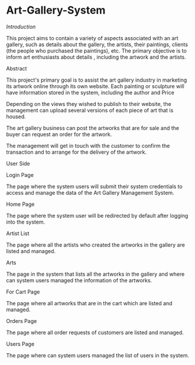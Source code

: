 # Art-Gallery-System

*Introduction*

This project aims to contain a variety of aspects associated with an art gallery, such as details about the gallery, the artists, their paintings, clients (the people who purchased the paintings), etc. The primary objective is to inform art enthusiasts about details , including the artwork and the artists.

Abstract

This project's primary goal is to assist the art gallery industry in marketing its artwork online through its own website. Each painting or sculpture will have information stored in the system, including the author and Price

Depending on the views they wished to publish to their website, the management can upload several versions of each piece of art that is housed.
 
The art gallery business can post the artworks that are for sale and the buyer can request an order for the artwork. 

The management will get in touch with the customer to confirm the transaction and to arrange for the delivery of the artwork.

 User Side
 
 Login Page

The page where the system users will submit their system credentials to access and manage the data of the Art Gallery Management System.

Home Page

The page where the system user will be redirected by default after logging into the system.

Artist List

The page where all the artists who created the artworks in the gallery are listed and managed.

Arts

The page in the system that lists all the artworks in the gallery and where can system users managed the information of the artworks.

For Cart Page

The page where all artworks that are in the cart which are listed and managed.

Orders Page

The page where all order requests of customers are listed and managed.

Users Page

The page where can system users managed the list of users in the system.


